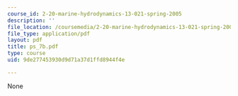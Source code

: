 ```yaml
---
course_id: 2-20-marine-hydrodynamics-13-021-spring-2005
description: ''
file_location: /coursemedia/2-20-marine-hydrodynamics-13-021-spring-2005/9de277453930d9d71a37d1ffd8944f4e_ps_7b.pdf
file_type: application/pdf
layout: pdf
title: ps_7b.pdf
type: course
uid: 9de277453930d9d71a37d1ffd8944f4e

---
```

None